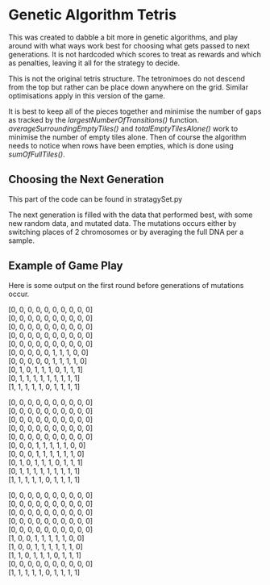 # Genetic Algorithm Tetris

This was created to dabble a bit more in genetic algorithms, and play around with what ways work best for choosing what gets passed to next generations. It is not hardcoded which scores to treat as rewards and which as penalties,  leaving it all for the strategy to decide.

This is not the original tetris structure. The tetronimoes do not descend from the top but rather can be place down anywhere on the grid. Similar optimisations apply in this version of the game. 

It is best to keep all of the pieces together and minimise the number of gaps as tracked by the *largestNumberOfTransitions()* function. *averageSurroundingEmptyTiles()* and *totalEmptyTilesAlone()* work to minimise the number of empty tiles alone. Then of course the algorithm needs to notice when rows have been empties, which is done using *sumOfFullTiles()*.

## Choosing the Next Generation

This part of the code can be found in stratagySet.py

The next generation is filled with the data that performed best, with some new random data, and mutated data. The mutations occurs either by switching places of 2 chromosomes or by averaging the full DNA per a sample.


## Example of Game Play

Here is some output on the first round before generations of mutations occur.

[0, 0, 0, 0, 0, 0, 0, 0, 0, 0]  
[0, 0, 0, 0, 0, 0, 0, 0, 0, 0]  
[0, 0, 0, 0, 0, 0, 0, 0, 0, 0]  
[0, 0, 0, 0, 0, 0, 0, 0, 0, 0]  
[0, 0, 0, 0, 0, 0, 0, 0, 0, 0]  
[0, 0, 0, 0, 0, 1, 1, 1, 0, 0]  
[0, 0, 0, 0, 0, 1, 1, 1, 1, 0]  
[0, 1, 0, 1, 1, 1, 0, 1, 1, 1]  
[0, 1, 1, 1, 1, 1, 1, 1, 1, 1]  
[1, 1, 1, 1, 1, 0, 1, 1, 1, 1]  

[0, 0, 0, 0, 0, 0, 0, 0, 0, 0]  
[0, 0, 0, 0, 0, 0, 0, 0, 0, 0]  
[0, 0, 0, 0, 0, 0, 0, 0, 0, 0]  
[0, 0, 0, 0, 0, 0, 0, 0, 0, 0]  
[0, 0, 0, 0, 0, 0, 0, 0, 0, 0]  
[0, 0, 0, 1, 1, 1, 1, 1, 0, 0]  
[0, 0, 0, 1, 1, 1, 1, 1, 1, 0]  
[0, 1, 0, 1, 1, 1, 0, 1, 1, 1]  
[0, 1, 1, 1, 1, 1, 1, 1, 1, 1]  
[1, 1, 1, 1, 1, 0, 1, 1, 1, 1]  

[0, 0, 0, 0, 0, 0, 0, 0, 0, 0]  
[0, 0, 0, 0, 0, 0, 0, 0, 0, 0]  
[0, 0, 0, 0, 0, 0, 0, 0, 0, 0]  
[0, 0, 0, 0, 0, 0, 0, 0, 0, 0]  
[0, 0, 0, 0, 0, 0, 0, 0, 0, 0]  
[1, 0, 0, 1, 1, 1, 1, 1, 0, 0]  
[1, 0, 0, 1, 1, 1, 1, 1, 1, 0]  
[1, 1, 0, 1, 1, 1, 0, 1, 1, 1]  
[0, 0, 0, 0, 0, 0, 0, 0, 0, 0]  
[1, 1, 1, 1, 1, 0, 1, 1, 1, 1]